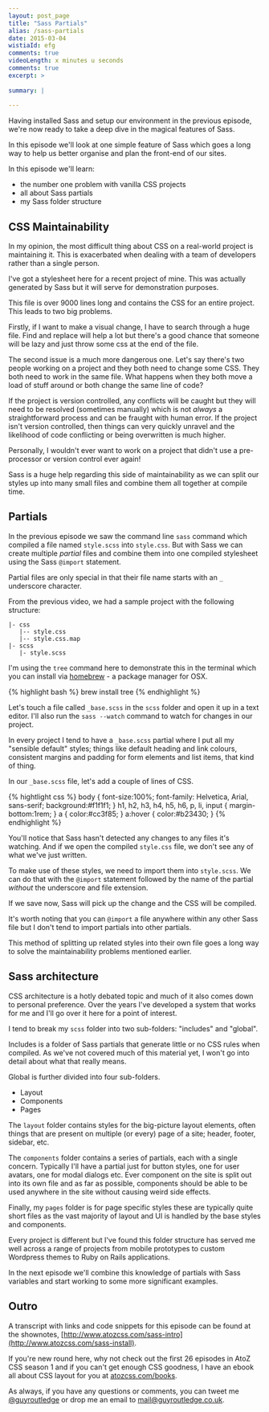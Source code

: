 ```yaml
---
layout: post_page
title: "Sass Partials"
alias: /sass-partials
date: 2015-03-04
wistiaId: efg
comments: true
videoLength: x minutes u seconds
comments: true
excerpt: >
  
summary: |
  
---
```


Having installed Sass and setup our environment in the previous episode,
we're now ready to take a deep dive in the magical features of Sass.

In this episode we'll look at one simple feature of Sass which goes
a long way to help us better organise and plan the front-end of our
sites.

In this episode we'll learn:

* the number one problem with vanilla CSS projects
* all about Sass partials
* my Sass folder structure 

## CSS Maintainability

In my opinion, the most difficult thing about CSS on a real-world
project is maintaining it. This is exacerbated when dealing with a team
of developers rather than a single person.

I've got a stylesheet here for a recent project of mine. This was
actually generated by Sass but it will serve for demonstration purposes.

This file is over 9000 lines long and contains the CSS for an entire
project. This leads to two big problems.

Firstly, if I want to make a visual change, I have to search through
a huge file. Find and replace will help a lot but there's a good chance
that someone will be lazy and just throw some css at the end of the
file.

The second issue is a much more dangerous one. Let's say there's two
people working on a project and they both need to change some CSS. They
both need to work in the same file. What happens when they both move
a load of stuff around or both change the same line of code?

If the project is version controlled, any conflicts will be caught but
they will need to be resolved (sometimes manually) which is not *always*
a straightforward process and can be fraught with human error. If the
project isn't version controlled, then things can very quickly unravel
and the likelihood of code conflicting or being overwritten is much higher.

Personally, I wouldn't ever want to work on a project that didn't use
a pre-processor or version control ever again!

Sass is a huge help regarding this side of maintainability as we can
split our styles up into many small files and combine them all together
at compile time.

## Partials

In the previous episode we saw the command line `sass` command which
compiled a file named `style.scss` into `style.css`. But with Sass we
can create multiple *partial* files and combine them into one compiled
stylesheet using the Sass `@import` statement.

Partial files are only special in that their file name starts with an
`_` underscore character.

From the previous video, we had a sample project with the following
structure:

	|- css
	   |-- style.css
	   |-- style.css.map
	|- scss
	   |- style.scss

I'm using the `tree` command here to demonstrate this in the terminal
which you can install via [homebrew](http://brew.sh/) - a package manager for OSX.

{% highlight bash %}
brew install tree
{% endhighlight %}

Let's touch a file called `_base.scss` in the `scss` folder and open it
up in a text editor. I'll also run the `sass --watch` command to watch
for changes in our project. 

In every project I tend to have a `_base.scss` partial where I put all
my "sensible default" styles; things like default heading and link
colours, consistent margins and padding for form elements and list
items, that kind of thing.

In our `_base.scss` file, let's add a couple of lines of CSS.

{% hightlight css %}
body {
	font-size:100%;
	font-family: Helvetica, Arial, sans-serif;
	background:#f1f1f1;
}
h1, h2, h3, h4, h5, h6, p, li, input {
	margin-bottom:1rem;
}
a {
	color:#cc3f85;
}
a:hover {
	color:#b23430;
}
{% endhighlight %}

You'll notice that Sass hasn't detected any changes to any files it's
watching. And if we open the compiled `style.css` file, we don't see any
of what we've just written.

To make use of these styles, we need to import them into `style.scss`.
We can do that with the `@import` statement followed by the name of the
partial *without* the underscore and file extension.

If we save now, Sass will pick up the change and the CSS will be
compiled.

It's worth noting that you can `@import` a file anywhere within any
other Sass file but I don't tend to import partials into other partials.

This method of splitting up related styles into their own file goes
a long way to solve the maintainability problems mentioned earlier.

## Sass architecture

CSS architecture is a hotly debated topic and much of it also comes down
to personal preference. Over the years I've developed a system that
works for me and I'll go over it here for a point of interest.

I tend to break my `scss` folder into two sub-folders: "includes"
and "global". 

Includes is a folder of Sass partials that generate little
or no CSS rules when compiled. As we've not covered much of this
material yet, I won't go into detail about what that really means.

Global is further divided into four sub-folders.

* Layout
* Components
* Pages

The `layout` folder contains styles for the big-picture layout elements,
often things that are present on multiple (or every) page of a site;
header, footer, sidebar, etc.

The `components` folder contains a series of partials, each with
a single concern. Typically I'll have a partial just for button styles,
one for user avatars, one for modal dialogs etc. Ever component on the
site is split out into its own file and as far as possible, components
should be able to be used anywhere in the site without causing weird
side effects.

Finally, my `pages` folder is for page specific styles these are
typically quite short files as the vast majority of layout and UI is
handled by the base styles and components. 

Every project is different but I've found this folder structure has
served me well across a range of projects from mobile prototypes to
custom Wordpress themes to Ruby on Rails applications.

In the next episode we'll combine this knowledge of partials with Sass
variables and start working to some more significant examples.

## Outro

A transcript with links and code snippets for this episode can be found
at the shownotes,
[http://www.atozcss.com/sass-intro](http://www.atozcss.com/sass-install).

If you're new round here, why not check out the first 26 episodes in
AtoZ CSS season 1 and if you can't get enough CSS goodness, I have an
ebook all about CSS layout for you at
[atozcss.com/books](http://www.atozcss.com/books).

As always, if you have any questions or comments, you can tweet me
[@guyroutledge](http://www.twitter.com/guyroutledge) or drop me an email 
to [mail@guyroutledge.co.uk](mailto:mail@guyroutledge.co.uk).

